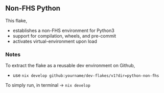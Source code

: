 ## Non-FHS Python
This flake,
- establishes a non-FHS environment for Python3
- support for compilation, wheels, and pre-commit
- activates virtual-environment upon load

### Notes
To extract the flake as a reusable dev environment on Github,
- use ```nix develop github:yourname/dev-flakes/v1?dir=python-non-fhs```

To simply run, in terminal -> ```nix develop```
